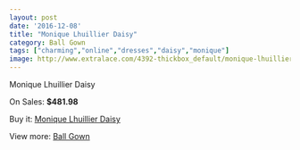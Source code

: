 ```yaml
---
layout: post
date: '2016-12-08'
title: "Monique Lhuillier Daisy"
category: Ball Gown
tags: ["charming","online","dresses","daisy","monique"]
image: http://www.extralace.com/4392-thickbox_default/monique-lhuillier-daisy.jpg
---
```

Monique Lhuillier Daisy

On Sales: **$481.98**
<a href="https://www.extralace.com/ball-gown/2078-monique-lhuillier-daisy.html"><amp-img layout="responsive" width="600" height="600" src="//www.extralace.com/4392-thickbox_default/monique-lhuillier-daisy.jpg" alt="Monique Lhuillier Daisy 0" /></a>
<a href="https://www.extralace.com/ball-gown/2078-monique-lhuillier-daisy.html"><amp-img layout="responsive" width="600" height="600" src="//www.extralace.com/4393-thickbox_default/monique-lhuillier-daisy.jpg" alt="Monique Lhuillier Daisy 1" /></a>

Buy it: [Monique Lhuillier Daisy](https://www.extralace.com/ball-gown/2078-monique-lhuillier-daisy.html "Monique Lhuillier Daisy")

View more: [Ball Gown](https://www.extralace.com/3-ball-gown "Ball Gown")